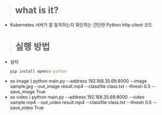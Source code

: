 > # **what is it?**
  * Kubernetes 서버가 잘 동작하는지 확인하는
    간단한 Python http client 코드

> # **실행 방법**
  * 설치
    ```cmd
    pip install opencv-python
    ```
  * ex image ) python main.py --address 192.168.35.69:8000 --image sample.jpg --out_image result.mp4 --classfile class.txt --thresh 0.5 --save_image True
  * ex video ) python main.py --address 192.168.35.69:8000 --video sample.mp4 --out_video result.mp4 --classfile class.txt --thresh 0.5 --save_video True
